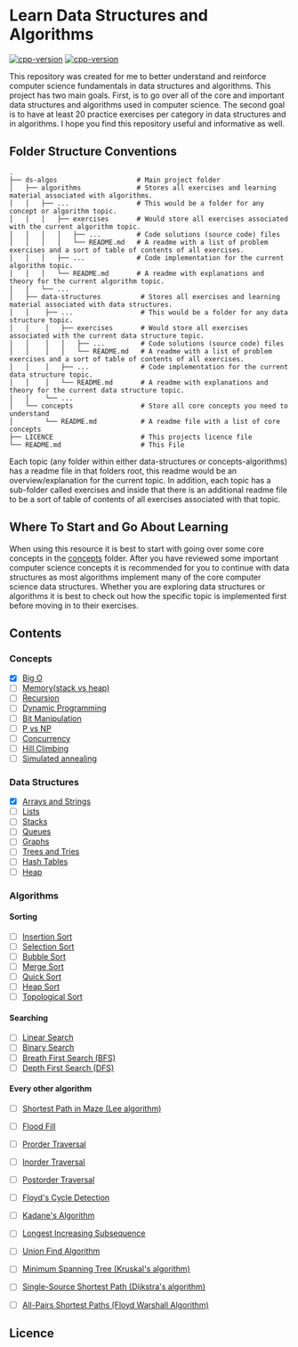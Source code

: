 # Learn Data Structures and Algorithms

[![cpp-version](https://img.shields.io/badge/language-C%2B%2B-blue)](https://isocpp.org/) [![cpp-version](https://img.shields.io/github/license/ElwinCabrera/ds-algos)](https://opensource.org/licenses/BSD-3-Clause)

This repository was created for me to better understand and reinforce computer science fundamentals in data structures and algorithms. This project has two main goals. First, is to go over all of the core and important data structures and algorithms used in computer science. The second goal is to have at least 20 practice exercises per category in data structures and in algorithms. I hope you find this repository useful and informative as well.

## Folder Structure Conventions

    .
    ├── ds-algos                    # Main project folder
    │   ├── algorithms              # Stores all exercises and learning material associated with algorithms.
    │   │   ├── ...                 # This would be a folder for any concept or algorithm topic.
    │   │   │   ├── exercises       # Would store all exercises associated with the current algorithm topic.
    │   │   │   │   ├── ...         # Code solutions (source code) files
    │   │   │   │   └── README.md   # A readme with a list of problem exercises and a sort of table of contents of all exercises.
    │   │   │   ├── ...             # Code implementation for the current algorithm topic.
    │   │   │   └── README.md       # A readme with explanations and theory for the current algorithm topic. 
    │   │   └── ...             
    │   ├── data-structures          # Stores all exercises and learning material associated with data structures.     
    │   │    ├── ...                 # This would be a folder for any data structure topic.
    │   │    │   ├── exercises       # Would store all exercises associated with the current data structure topic.       
    │   │    │   │   ├── ...         # Code solutions (source code) files
    │   │    │   │   └── README.md   # A readme with a list of problem exercises and a sort of table of contents of all exercises.
    │   │    │   ├── ...             # Code implementation for the current data structure topic.
    │   │    │   └── README.md       # A readme with explanations and theory for the current data structure topic.
    │   │    └── ...
    │   └── concepts                 # Store all core concepts you need to understand
    │        └── README.md           # A readme file with a list of core concepts 
    ├── LICENCE                      # This projects licence file    
    └── README.md                    # This File


Each topic (any folder within either data-structures or concepts-algorithms) has a readme file in that folders root, this readme would be an overview/explanation for the current topic. In addition, each topic has a sub-folder called exercises and inside that there is an additional readme file to be a sort of table of contents of all exercises associated with that topic.

## Where To Start and Go About Learning

When using this resource it is best to start with going over some core concepts in the [concepts](ds-algos/concepts) folder. After you have reviewed some important computer science concepts it is recommended for you to continue with data structures as most algorithms implement many of the core computer science data structures. Whether you are exploring data structures or algorithms it is best to check out how the specific topic is implemented first before moving in to their exercises.

## Contents

### Concepts
- [x] [Big O](ds-algos/concepts/arrays-strings/bigO.md) 
- [ ] [Memory(stack vs heap)]()
- [ ] [Recursion]()
- [ ] [Dynamic Programming]()
- [ ] [Bit Manipulation]()
- [ ] [P vs NP]()
- [ ] [Concurrency]()
- [ ] [Hill Climbing]()
- [ ] [Simulated annealing]()

### Data Structures
- [x] [Arrays and Strings](ds-algos/data-structures/arrays-strings/README.md)
- [ ] [Lists](ds-algos/data-structures/lists/README.md)
- [ ] [Stacks]()
- [ ] [Queues]()
- [ ] [Graphs]()
- [ ] [Trees and Tries]()
- [ ] [Hash Tables]()
- [ ] [Heap]()

### Algorithms

#### Sorting
- [ ] [Insertion Sort]()
- [ ] [Selection Sort]()
- [ ] [Bubble Sort]()
- [ ] [Merge Sort]()
- [ ] [Quick Sort]()
- [ ] [Heap Sort]()
- [ ] [Topological Sort]()

#### Searching 
- [ ] [Linear Search]()
- [ ] [Binary Search]()
- [ ] [Breath First Search (BFS)]()
- [ ] [Depth First Search (DFS)]() 

#### Every other algorithm 
- [ ] [Shortest Path in Maze (Lee algorithm)]()
- [ ] [Flood Fill]()
- [ ] [Prorder Traversal]()
- [ ] [Inorder Traversal]()
- [ ] [Postorder Traversal]()
- [ ] [Floyd's Cycle Detection]()
- [ ] [Kadane's Algorithm]()
- [ ] [Longest Increasing Subsequence]()
- [ ] [Union Find Algorithm]()
- [ ] [Minimum Spanning Tree (Kruskal's algorithm)]()
- [ ] [Single-Source Shortest Path (Dijkstra's algorithm)]()
- [ ] [All-Pairs Shortest Paths (Floyd Warshall Algorithm)]()


## Licence 

